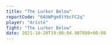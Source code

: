 ```yaml
---
title: "The Lurker Below"
reportCode: "6AVWPgm8tYbcFC2q"
player: "Aristé"
fight: "The Lurker Below"
date: 2021-10-20T19:00:04.987000+00:00
---
```

